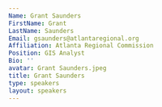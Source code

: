 ```yaml
---
Name: Grant Saunders
FirstName: Grant
LastName: Saunders
Email: gsaunders@atlantaregional.org
Affiliation: Atlanta Regional Commission
Position: GIS Analyst
Bio: ''
avatar: Grant Saunders.jpeg
title: Grant Saunders
type: speakers
layout: speakers
---
```

